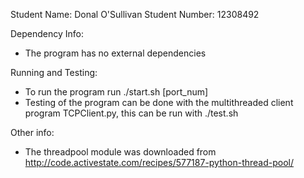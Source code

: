 Student Name: Donal O'Sullivan
Student Number: 12308492

Dependency Info:
 - The program has no external dependencies

Running and Testing:
 - To run the program run
      ./start.sh [port_num]
 - Testing of the program can be done with the multithreaded client program TCPClient.py, this can be run with
      ./test.sh

Other info:
  - The threadpool module was downloaded from http://code.activestate.com/recipes/577187-python-thread-pool/
